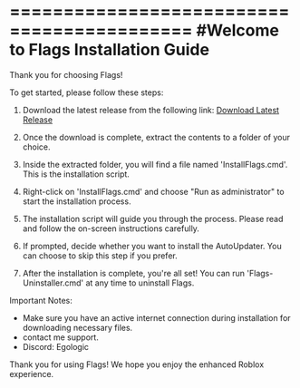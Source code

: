 ===========================================
#Welcome to Flags Installation Guide
===========================================

Thank you for choosing Flags!

To get started, please follow these steps:

1. Download the latest release from the following link:
   [Download Latest Release]([link-to-your-latest-release](https://github.com/Exodo0/Unlocker-Roblox/releases/tag/Releases-Be))

2. Once the download is complete, extract the contents to a folder of your choice.

3. Inside the extracted folder, you will find a file named 'InstallFlags.cmd'. This is the installation script.

4. Right-click on 'InstallFlags.cmd' and choose "Run as administrator" to start the installation process.

5. The installation script will guide you through the process. Please read and follow the on-screen instructions carefully.

6. If prompted, decide whether you want to install the AutoUpdater. You can choose to skip this step if you prefer.

7. After the installation is complete, you're all set! You can run 'Flags-Uninstaller.cmd' at any time to uninstall Flags.

Important Notes:
- Make sure you have an active internet connection during installation for downloading necessary files.
- contact me support.
- Discord: Egologic

Thank you for using Flags!
We hope you enjoy the enhanced Roblox experience.
